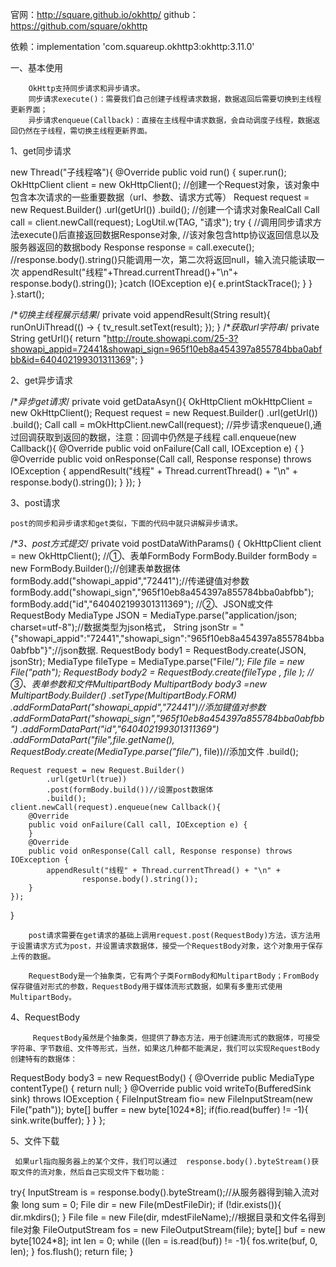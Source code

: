 
官网：http://square.github.io/okhttp/
github：https://github.com/square/okhttp

依赖：implementation 'com.squareup.okhttp3:okhttp:3.11.0'



一、基本使用

        OkHttp支持同步请求和异步请求。
        同步请求execute()：需要我们自己创建子线程请求数据，数据返回后需要切换到主线程更新界面；
        异步请求enqueue(Callback)：直接在主线程中请求数据，会自动调度子线程，数据返回仍然在子线程，需切换主线程更新界面。
        
1、get同步请求


new Thread("子线程咯"){
    @Override
    public void run() {
        super.run();
        OkHttpClient client = new OkHttpClient();
        //创建一个Request对象，该对象中包含本次请求的一些重要数据（url、参数、请求方式等）
        Request request = new Request.Builder()
                .url(getUrl())
                .build();
        //创建一个请求对象RealCall
        Call call = client.newCall(request);
        LogUtil.w(TAG, "请求");
        try {
            //调用同步请求方法execute()后直接返回数据Response对象,
            //该对象包含http协议返回信息以及服务器返回的数据body
            Response response = call.execute();
            //response.body().string()只能调用一次，第二次将返回null，输入流只能读取一次
            appendResult("线程"+Thread.currentThread()+"\n"+
                    response.body().string());
        }catch (IOException e){
            e.printStackTrace();
        }
    }
}.start();



/**切换主线程展示结果*/
private void appendResult(String result){
    runOnUiThread(() -> {
        tv_result.setText(result);
    });
}
/**获取url字符串*/
private String getUrl(){
    return "http://route.showapi.com/25-3?showapi_appid=72441&showapi_sign=965f10eb8a454397a855784bba0abfbb&id=640402199301311369";
}

2、get异步请求


/**异步get请求*/
private void getDataAsyn(){
    OkHttpClient mOkHttpClient = new OkHttpClient();
    Request request = new Request.Builder()
            .url(getUrl())
            .build();
    Call call = mOkHttpClient.newCall(request);
    //异步请求enqueue(),通过回调获取到返回的数据，注意：回调中仍然是子线程
    call.enqueue(new Callback(){
        @Override
        public void onFailure(Call call, IOException e) {
        }
        @Override
        public void onResponse(Call call, Response response) throws IOException {
            appendResult("线程" + Thread.currentThread() + "\n" +
                    response.body().string());
        }
    });
}

3、post请求

    post的同步和异步请求和get类似，下面的代码中就只讲解异步请求。


/**3、post方式提交*/
private void postDataWithParams() {
    OkHttpClient client = new OkHttpClient();
    //①、表单FormBody
    FormBody.Builder formBody = new FormBody.Builder();//创建表单数据体
    formBody.add("showapi_appid","72441");//传递键值对参数
    formBody.add("showapi_sign","965f10eb8a454397a855784bba0abfbb");
    formBody.add("id","640402199301311369");
    //②、JSON或文件RequestBody
    MediaType JSON = MediaType.parse("application/json; charset=utf-8");//数据类型为json格式，
    String jsonStr = "{\"showapi_appid\":\"72441\",\"showapi_sign\":\"965f10eb8a454397a855784bba0abfbb\"}";//json数据.
    RequestBody body1 = RequestBody.create(JSON, jsonStr);
    MediaType fileType = MediaType.parse("File/*");
    File file = new File("path");
    RequestBody body2 = RequestBody.create(fileType , file );
    //③、表单参数和文件MultipartBody
    MultipartBody body3 =new MultipartBody.Builder()
            .setType(MultipartBody.FORM)
            .addFormDataPart("showapi_appid","72441")//添加键值对参数
            .addFormDataPart("showapi_sign","965f10eb8a454397a855784bba0abfbb")
            .addFormDataPart("id","640402199301311369")
            .addFormDataPart("file",file.getName(),
                    RequestBody.create(MediaType.parse("file/*"), file))//添加文件
            .build();

    Request request = new Request.Builder()
            .url(getUrl(true))
            .post(formBody.build())//设置post数据体
            .build();
    client.newCall(request).enqueue(new Callback(){
        @Override
        public void onFailure(Call call, IOException e) {
        }
        @Override
        public void onResponse(Call call, Response response) throws IOException {
            appendResult("线程" + Thread.currentThread() + "\n" +
                    response.body().string());
        }
    });
}

        post请求需要在get请求的基础上调用request.post(RequestBody)方法，该方法用于设置请求方式为post，并设置请求数据体，接受一个RequestBody对象，这个对象用于保存上传的数据。

        RequestBody是一个抽象类，它有两个子类FormBody和MultipartBody；FromBody保存键值对形式的参数，RequestBody用于媒体流形式数据，如果有多重形式使用MultipartBody。

4、RequestBody 

         RequestBody虽然是个抽象类，但提供了静态方法，用于创建流形式的数据体，可接受字符串、字节数组、文件等形式，当然，如果这几种都不能满足，我们可以实现RequestBody创建特有的数据体：


RequestBody body3 = new RequestBody() {
    @Override
    public MediaType contentType() {
        return null;
    }
    @Override
    public void writeTo(BufferedSink sink) throws IOException {
        FileInputStream fio= new FileInputStream(new File("path"));
        byte[] buffer = new byte[1024*8];
        if(fio.read(buffer) != -1){
            sink.write(buffer);
        }
    }
};


5、文件下载

     如果url指向服务器上的某个文件，我们可以通过  response.body().byteStream()获取文件的流对象，然后自己实现文件下载功能：


try{
    InputStream is = response.body().byteStream();//从服务器得到输入流对象
    long sum = 0;
    File dir = new File(mDestFileDir);
    if (!dir.exists()){
        dir.mkdirs();
    }
    File file = new File(dir, mdestFileName);//根据目录和文件名得到file对象
    FileOutputStream fos = new FileOutputStream(file);
    byte[] buf = new byte[1024*8];
    int len = 0;
    while ((len = is.read(buf)) != -1){
        fos.write(buf, 0, len);
    }
    fos.flush();
    return file;
}




































